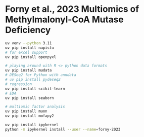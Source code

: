 # Forny et al., 2023 Multiomics of Methylmalonyl-CoA Mutase Deficiency

```bash
uv venv --python 3.11
uv pip install napistu
# for excel support
uv pip install openpyxl

# playing around with R <> python data formats
uv pip install mudata
# DESeq2 for Python with anndata
# uv pip install pydeseq2
# regression
uv pip install scikit-learn
# EDA
uv pip install seaborn

# multiomic factor analysis
uv pip install muon
uv pip install mofapy2

uv pip install ipykernel
python -m ipykernel install --user --name=forny-2023
```